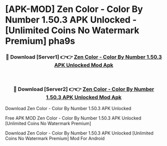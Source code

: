 # [APK-MOD] Zen Color - Color By Number 1.50.3 APK Unlocked - [Unlimited Coins No Watermark Premium] pha9s



<div align="center">
<h3>🔴 Download [Server1] 👉👉 <a href="https://momento.my/?title=Zen_Color_-_Color_By_Number_1.50.3_APK_Unlocked">Zen Color - Color By Number 1.50.3 APK Unlocked Mod Apk</a></h3><br>

<h3>🔴 Download [Server2] 👉👉 <a href="https://momento.my/?title=Zen_Color_-_Color_By_Number_1.50.3_APK_Unlocked">Zen Color - Color By Number 1.50.3 APK Unlocked Mod Apk</a></h3>
</div>



Download Zen Color - Color By Number 1.50.3 APK Unlocked 

Free APK MOD Zen Color - Color By Number 1.50.3 APK Unlocked [Unlimited Coins No Watermark Premium]

Download Zen Color - Color By Number 1.50.3 APK Unlocked [Unlimited Coins No Watermark Premium] Mod For Android
